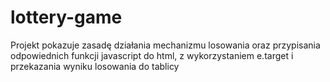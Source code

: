 # lottery-game
Projekt pokazuje zasadę działania mechanizmu losowania oraz przypisania odpowiednich funkcji javascript do html, z wykorzystaniem e.target i przekazania wyniku losowania do tablicy